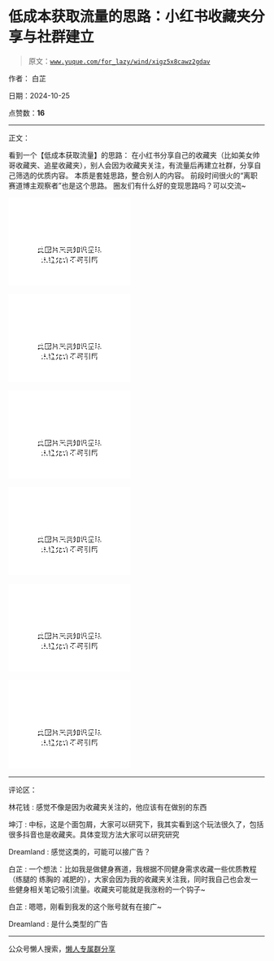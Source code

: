# 低成本获取流量的思路：小红书收藏夹分享与社群建立

> 原文：[`www.yuque.com/for_lazy/wind/xigz5x8cawz2gdav`](https://www.yuque.com/for_lazy/wind/xigz5x8cawz2gdav)

作者： 白芷

日期：2024-10-25

点赞数：**16**

* * *

正文：

看到一个【低成本获取流量】的思路：
在小红书分享自己的收藏夹（比如美女帅哥收藏夹、追星收藏夹），别人会因为收藏夹关注，有流量后再建立社群，分享自己筛选的优质内容。
本质是套娃思路，整合别人的内容。 前段时间很火的“离职赛道博主观察者”也是这个思路。 圈友们有什么好的变现思路吗？可以交流~

![](img/33ae9fb6d9b1bd000c46c58d917f8018.png "None")

![](img/85976cd903a93037fbdfc3c12131ba78.png "None")

![](img/550c7bcf0d958cd923b18f09526f8059.png "None")

![](img/2a92df948b5e770319c794bd14bca4a8.png "None")

![](img/f62bd3987c4989cdb166ffe8bcaf262d.png "None")

![](img/96315cfbf760fc06bd5a956871f4666d.png "None")

* * *

评论区：

林花钱 : 感觉不像是因为收藏夹关注的，他应该有在做别的东西

坤汀 : 中标，这是个面包屑，大家可以研究下，我其实看到这个玩法很久了，包括很多抖音也是收藏夹。具体变现方法大家可以研究研究

Dreamland : 感觉这类的，可能可以接广告？

白芷 : 一个想法：比如我是做健身赛道，我根据不同健身需求收藏一些优质教程（练腿的 练胸的
减肥的），大家会因为我的收藏夹关注我，同时我自己也会发一些健身相关笔记吸引流量。收藏夹可能就是我涨粉的一个钩子~

白芷 : 嗯嗯，刚看到我发的这个账号就有在接广~

Dreamland : 是什么类型的广告

* * *

公众号懒人搜索，[懒人专属群分享](https://lazybook.fun/#/blog/group)